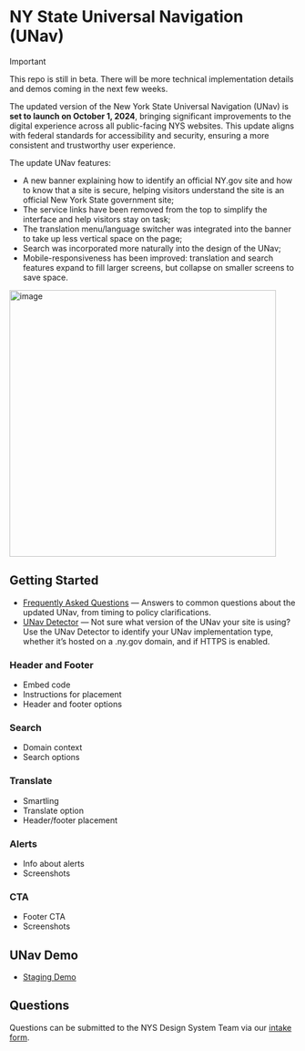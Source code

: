 # NY State Universal Navigation (UNav)

> [!IMPORTANT]  
> This repo is still in beta. There will be more technical implementation details and demos coming in the next few weeks.

The updated version of the New York State Universal Navigation (UNav) is **set to launch on October 1, 2024**, bringing significant improvements to the digital experience across all public-facing NYS websites. This update aligns with federal standards for accessibility and security, ensuring a more consistent and trustworthy user experience.

The update UNav features:

-	A new banner explaining how to identify an official NY.gov site and how to know that a site is secure, helping visitors understand the site is an official New York State government site;
-	The service links have been removed from the top to simplify the interface and help visitors stay on task;
-	The translation menu/language switcher was integrated into the banner to take up less vertical space on the page;
-	Search was incorporated more naturally into the design of the UNav;
-	Mobile-responsiveness has been improved: translation and search features expand to fill larger screens, but collapse on smaller screens to save space.

<img width="468" alt="image" src="https://github.com/user-attachments/assets/f1a1bd67-e250-4396-8607-c1be2cc15309"> 

## Getting Started

- [Frequently Asked Questions](https://bit.ly/unav-intake) — Answers to common questions about the updated UNav, from timing to policy clarifications.
- [UNav Detector](https://bit.ly/unav-check) — Not sure what version of the UNav your site is using? Use the UNav Detector to identify your UNav implementation type, whether it’s hosted on a .ny.gov domain, and if HTTPS is enabled.

### Header and Footer

- Embed code
- Instructions for placement
- Header and footer options

### Search

- Domain context
- Search options

### Translate

- Smartling
- Translate option
- Header/footer placement

### Alerts

- Info about alerts
- Screenshots

### CTA

- Footer CTA
- Screenshots

## UNav Demo
  
- [Staging Demo](https://unav24-stage.pages.dev/unav/tests/stage)

## Questions

Questions can be submitted to the NYS Design System Team via our [intake form](https://bit.ly/unav-intake).
